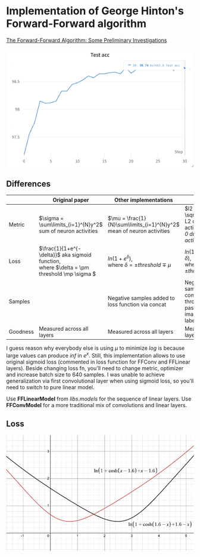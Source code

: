 # Implementation of George Hinton's Forward-Forward algorithm
[The Forward-Forward Algorithm: Some Preliminary Investigations](https://arxiv.org/abs/2212.13345)

![Acc](./stuff/acc.png "Accuracy")

## Differences
|             | Original paper                                             | Other implementations                                                | This        |
| ----------- | ---------------------------------------------------------- | -------------------------------------------------------------------- | ----------- |
| Metric      | $\sigma = \sum\limits_{i=1}^{N}y^2$ <br> sum of neuron activities   | $\mu = \frac{1}{N}\sum\limits_{i=1}^{N}y^2$ <br> mean of neuron activities | $l2 = \sqrt{\sum{y^2}}$ <br> L2 of neuron activities, *($y>=0$ due to ReLU activation)*
| Loss        | $\frac{1}{1+e^{-\delta}}$ aka sigmoid function, <br> where $\delta = \pm threshold \mp \sigma $  | $ln(1 + e^{\delta})$, <br> where $\delta=\pm threshold \mp \mu$ | $ln(1+cosh(\delta)+\delta)$, <br> where $\delta = \pm threshold \mp l2$
| Samples     |                                                            | Negative samples added to loss function via concat | Negative samples' loss computed through *states* passed along images and labels  
| Goodness    | Measured across all layers                                 | Measured across all layers                        | Measured at last layer 

I guess reason why everybody else is using $\mu$ to minimize $log$ is because large values can produce $inf$ in $e^{x}$. Still, this implementation allows to use original sigmoid loss (commented in loss function for FFConv and FFLinear layers). Beside changing loss fn, you'll need to change metric, optimizer and increase batch size to 640 samples. I was unable to achieve generalization via first convolutional layer when using sigmoid loss, so you'll need to switch to pure linear model.

Use __FFLinearModel__ from _libs.models_ for the sequence of linear layers.
Use __FFConvModel__ for a more traditional mix of convolutions and linear layers.

## Loss
![Loss](./stuff/loss.png "Loss")
